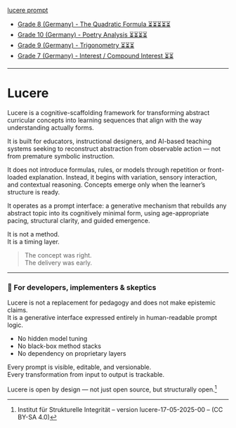 [lucere prompt](./lucere-prompt.txt)

- [Grade 8 (Germany) - The Quadratic Formula ⏳⏳⏳⏳⏳](./Mitternacht_Lucere%20-%20Grade%208%20(Germany)%20-%20The%20Quadratic%20Formula.pdf)
- [Grade 10 (Germany) - Poetry Analysis ⏳⏳⏳⏳](./lucere%20-%20Grade%2010%20(Germany)%20-%20Poetry%20Analysis.pdf)
- [Grade 9 (Germany) - Trigonometry ⏳⏳⏳](./Mitternacht_Lucere%20-%20Grade%208%20(Germany)%20-%20The%20Quadratic%20Formula.pdf)
- [Grade 7 (Germany) - Interest / Compound Interest ⏳⏳](./lucere%20-%20Grade%209%20(Germany)%20-%20Trigonometry.pdf)

---

# Lucere

Lucere is a cognitive-scaffolding framework for transforming abstract curricular concepts into learning sequences that align with the way understanding actually forms.

It is built for educators, instructional designers, and AI-based teaching systems seeking to reconstruct abstraction from observable action — not from premature symbolic instruction.

It does not introduce formulas, rules, or models through repetition or front-loaded explanation. Instead, it begins with variation, sensory interaction, and contextual reasoning. Concepts emerge only when the learner’s structure is ready.

It operates as a prompt interface: a generative mechanism that rebuilds any abstract topic into its cognitively minimal form, using age-appropriate pacing, structural clarity, and guided emergence.

It is not a method.  
It is a timing layer.

> The concept was right.  
> The delivery was early.

---

### 🧰 For developers, implementers & skeptics

Lucere is not a replacement for pedagogy and does not make epistemic claims.  
It is a generative interface expressed entirely in human-readable prompt logic.

- No hidden model tuning  
- No black-box method stacks  
- No dependency on proprietary layers

Every prompt is visible, editable, and versionable.  
Every transformation from input to output is trackable.

Lucere is open by design — not just open source, but structurally open.[^1]

[^1]: Institut für Strukturelle Integrität – version lucere-17-05-2025-00 – (CC BY-SA 4.0)
